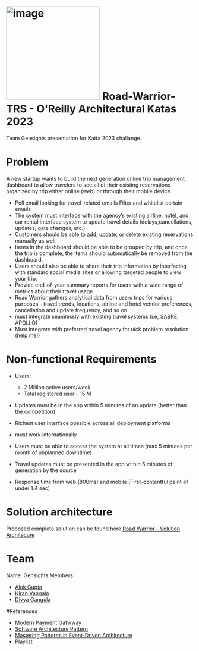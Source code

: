 # <img width="252" alt="image" src="https://github.com/AlokSgupta/Road-Warrior-TRS/assets/13452049/f53da59c-a6e5-4320-b26f-e16fab7f2b67"> Road-Warrior-TRS - O'Reilly Architectural Katas 2023
Team Gensights presentation for Katta 2023 challange. 

# Problem
A new startup wants to build the next generation online trip management dashboard to allow travelers to see all of their existing reservations organized by trip either online (web) or through their mobile device.

  - Poll email looking for travel-related emails Filter and whitelist certain emails
  - The system must interface with the agency’s existing airline, hotel, and car rental interface system to update travel details (delays,cancellations, updates, gate changes, etc.).
  - Customers should be able to add, update, or delete existing reservations manually as well.
  - Items in the dashboard should be able to be grouped by trip, and once the trip is complete, the items should automatically be removed from the dashboard.
  - Users should also be able to share their trip information by interfacing with standard social media sites or allowing targeted people to view your trip.
  - Provide end-of-year summary reports for users with a wide range of metrics about their travel usage
  - Road Warrior gathers analytical data from users trips for various purposes - travel trends, locations, airline and hotel vendor preferences, cancellation and update frequency, and so on.
  - must integrate seamlessly with existing travel systems (i.e, SABRE, APOLLO)
  - Must integrate with preferred travel agency for uick problem resolution (help me!)

# Non-functional Requirements
- Users:
  - 2 Million active users/week
  - Total registered user - 15 M

- Updates must be in the app within 5 minutes of an update (better than the competition)
- Richest user interface possible across all deployment platforms
- must work internationally
- Users must be able to access the system at all times (max 5 minutes per month of unplanned downtime)
- Travel updates must be presented in the app within 5 minutes of generation by the source
- Response time from web (800ms) and mobile (First-contentful paint of under 1.4 sec)

# Solution architecture
Proposed complete solution can be found here [Road Warrior - Solution Architecure](https://github.com/AlokSgupta/Road-Warrior-TRS/blob/main/Gensights.Architecture.Presentation-Katta2023.pdf)


# Team
Name: Gensights
Members: 
  - [Alok Gupta](https://www.linkedin.com/in/enggalok/)
  - [Kiran Vangala](https://www.linkedin.com/in/divya-gangula/)
  - [Divya Gangula](https://www.linkedin.com/in/kiran-vangala-9155ab10/)


#References
- [Modern Payment Gatwway](https://www.redhat.com/architect/portfolio/detail/12-integrating-a-modern-payments-architecture)
- [Software Architecture Pattern](https://learning.oreilly.com/library/view/software-architecture-patterns/9781098134280/)
- [Mastering Patterns in Event-Driven Architecture](https://learning.oreilly.com/live-events/mastering-patterns-in-event-driven-architecture/0636920064167/)
- [Playlist](https://learning.oreilly.com/playlists/a8b481fb-1232-4c84-be62-48bed4c517fa/)
